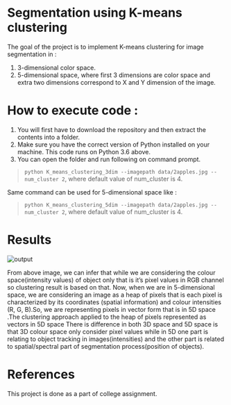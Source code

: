 # Segmentation using K-means clustering 
The goal of the project is to implement K-means clustering for image segmentation in :
1. 3-dimensional color space.
2. 5-dimensional space, where first 3 dimensions are color space and extra two dimensions correspond to X and Y dimension of the image. 
 
# How to execute code :
1. You will first have to download the repository and then extract the contents into a folder.
2. Make sure you have the correct version of Python installed on your machine. This code runs on Python 3.6 above.
3. You can open the folder and run following on command prompt.
 > `python K_means_clustering_3dim --imagepath data/2apples.jpg --num_cluster 2`, where default value of num_cluster is 4.
 
 Same command can be used for 5-dimensional space like :
 > `python K_means_clustering_5dim --imagepath data/2apples.jpg --num_cluster 2`, where default value of num_cluster is 4.
 
 # Results
 ![output](https://github.com/Devashi-Choudhary/K_Means_Clustering/blob/master/Results/output.png)
 
From above image, we can infer that while we are considering the colour space(intensity values) of object only that is it’s  pixel values in RGB channel so clustering result is based on that. Now, when we are in 5-dimensional space, we are considering an image as a heap of pixels that is  each pixel is characterized by its coordinates (spatial information) and colour intensities (R, G, B).So, we are representing  pixels in vector form that is in 5D space .The  clustering approach applied to the heap of pixels represented as vectors in 5D space There is difference in both 3D space and 5D space is that 3D colour space only consider pixel values while in 5D  one part is relating to object tracking in images(intensities) and the other part is related  to spatial/spectral part of segmentation process(position of objects).

# References

This project is done as a part of college assignment.
